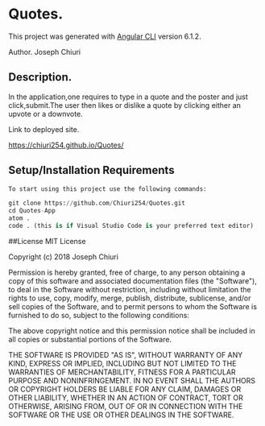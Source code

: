 # Quotes.

This project was generated with [Angular CLI](https://github.com/angular/angular-cli) version 6.1.2.

Author. Joseph Chiuri

## Description.

In the application,one requires to type in a quote and the poster and just click,submit.The user then
likes or dislike a quote by clicking either an upvote or a downvote.

Link to deployed site.

https://chiuri254.github.io/Quotes/

 ## Setup/Installation Requirements
 ```python
To start using this project use the following commands:

git clone https://github.com/Chiuri254/Quotes.git
cd Quotes-App
atom .
code . (this is if Visual Studio Code is your preferred text editor)
```

##License
MIT License

Copyright (c) 2018 Joseph Chiuri

Permission is hereby granted, free of charge, to any person obtaining a copy of this software and associated documentation files (the "Software"), to deal in the Software without restriction, including without limitation the rights to use, copy, modify, merge, publish, distribute, sublicense, and/or sell copies of the Software, and to permit persons to whom the Software is furnished to do so, subject to the following conditions:

The above copyright notice and this permission notice shall be included in all copies or substantial portions of the Software.

THE SOFTWARE IS PROVIDED "AS IS", WITHOUT WARRANTY OF ANY KIND, EXPRESS OR IMPLIED, INCLUDING BUT NOT LIMITED TO THE WARRANTIES OF MERCHANTABILITY, FITNESS FOR A PARTICULAR PURPOSE AND NONINFRINGEMENT. IN NO EVENT SHALL THE AUTHORS OR COPYRIGHT HOLDERS BE LIABLE FOR ANY CLAIM, DAMAGES OR OTHER LIABILITY, WHETHER IN AN ACTION OF CONTRACT, TORT OR OTHERWISE, ARISING FROM, OUT OF OR IN CONNECTION WITH THE SOFTWARE OR THE USE OR OTHER DEALINGS IN THE SOFTWARE.
